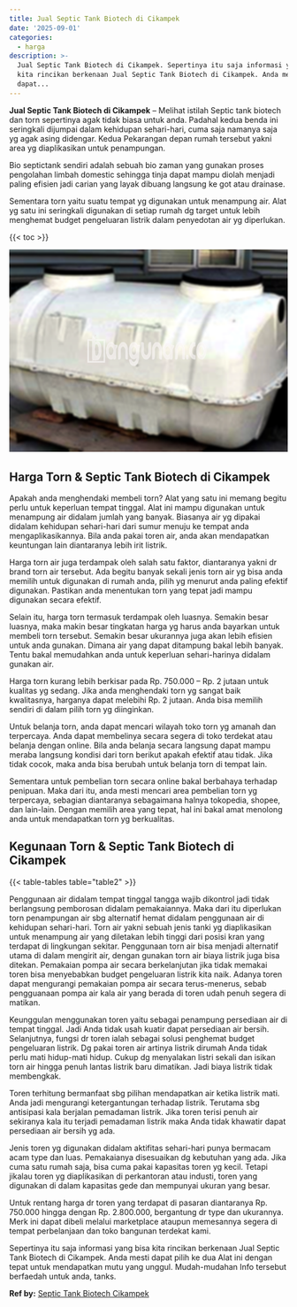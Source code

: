 ```yaml
---
title: Jual Septic Tank Biotech di Cikampek
date: '2025-09-01'
categories:
  - harga
description: >-
  Jual Septic Tank Biotech di Cikampek. Sepertinya itu saja informasi yang bisa
  kita rincikan berkenaan Jual Septic Tank Biotech di Cikampek. Anda mesti
  dapat...
---
```


**Jual Septic Tank Biotech di Cikampek** – Melihat istilah Septic tank biotech dan torn sepertinya agak tidak biasa untuk anda. Padahal kedua benda ini seringkali dijumpai dalam kehidupan sehari-hari, cuma saja namanya saja yg agak asing didengar. Kedua Pekarangan depan rumah tersebut yakni area yg diaplikasikan untuk penampungan.

Bio septictank sendiri adalah sebuah bio zaman yang gunakan proses pengolahan limbah domestic sehingga tinja dapat mampu diolah menjadi paling efisien jadi carian yang layak dibuang langsung ke got atau drainase.

Sementara torn yaitu suatu tempat yg digunakan untuk menampung air. Alat yg satu ini seringkali digunakan di setiap rumah dg target untuk lebih menghemat budget pengeluaran listrik dalam penyedotan air yg diperlukan.

{{< toc >}}

![Jual Septic Tank Biotech di Cikampek](/images/jual-bio-septictank-46.png)

## Harga Torn & Septic Tank Biotech di Cikampek

Apakah anda menghendaki membeli torn? Alat yang satu ini memang begitu perlu untuk keperluan tempat tinggal. Alat ini mampu digunakan untuk menampung air didalam jumlah yang banyak. Biasanya air yg dipakai didalam kehidupan sehari-hari dari sumur menuju ke tempat anda mengaplikasikannya. Bila anda pakai toren air, anda akan mendapatkan keuntungan lain diantaranya lebih irit listrik.

Harga torn air juga terdampak oleh salah satu faktor, diantaranya yakni dr brand torn air tersebut. Ada begitu banyak sekali jenis torn air yg bisa anda memilih untuk digunakan di rumah anda, pilih yg menurut anda paling efektif digunakan. Pastikan anda menentukan torn yang tepat jadi mampu digunakan secara efektif.

Selain itu, harga torn termasuk terdampak oleh luasnya. Semakin besar luasnya, maka makin besar tingkatan harga yg harus anda bayarkan untuk membeli torn tersebut. Semakin besar ukurannya juga akan lebih efisien untuk anda gunakan. Dimana air yang dapat ditampung bakal lebih banyak. Tentu bakal memudahkan anda untuk keperluan sehari-harinya didalam gunakan air.

Harga torn kurang lebih berkisar pada Rp. 750.000 – Rp. 2 jutaan untuk kualitas yg sedang. Jika anda menghendaki torn yg sangat baik kwalitasnya, harganya dapat melebihi Rp. 2 jutaan. Anda bisa memilih sendiri di dalam pilih torn yg diinginkan.

Untuk belanja torn, anda dapat mencari wilayah toko torn yg amanah dan terpercaya. Anda dapat membelinya secara segera di toko terdekat atau belanja dengan online. Bila anda belanja secara langsung dapat mampu meraba langsung kondisi dari torn berikut apakah efektif atau tidak. Jika tidak cocok, maka anda bisa berubah untuk belanja torn di tempat lain.

Sementara untuk pembelian torn secara online bakal berbahaya terhadap penipuan. Maka dari itu, anda mesti mencari area pembelian torn yg terpercaya, sebagian diantaranya sebagaimana halnya tokopedia, shopee, dan lain-lain. Dengan memilih area yang tepat, hal ini bakal amat menolong anda untuk mendapatkan torn yg berkualitas.

## Kegunaan Torn & Septic Tank Biotech di Cikampek

{{< table-tables table="table2" >}}

Penggunaan air didalam tempat tinggal tangga wajib dikontrol jadi tidak berlangsung pemborosan didalam pemakaiannya. Maka dari itu diperlukan torn penampungan air sbg alternatif hemat didalam penggunaan air di kehidupan sehari-hari. Torn air yakni sebuah jenis tanki yg diaplikasikan untuk menampung air yang diletakan lebih tinggi dari posisi kran yang terdapat di lingkungan sekitar. Penggunaan torn air bisa menjadi alternatif utama di dalam mengirit air, dengan gunakan torn air biaya listrik juga bisa ditekan. Pemakaian pompa air secara berkelanjutan jika tidak memakai toren bisa menyebabkan budget pengeluaran listrik kita naik. Adanya toren dapat mengurangi pemakaian pompa air secara terus-menerus, sebab pengguanaan pompa air kala air yang berada di toren udah penuh segera di matikan.

Keunggulan menggunakan toren yaitu sebagai penampung persediaan air di tempat tinggal. Jadi Anda tidak usah kuatir dapat persediaan air bersih. Selanjutnya, fungsi dr toren ialah sebagai solusi penghemat budget pengeluaran listrik. Dg pakai toren air artinya listrik dirumah Anda tidak perlu mati hidup-mati hidup. Cukup dg menyalakan listri sekali dan isikan torn air hingga penuh lantas listrik baru dimatikan. Jadi biaya listrik tidak membengkak.

Toren terhitung bermanfaat sbg pilihan mendapatkan air ketika listrik mati. Anda jadi mengurangi ketergantungan terhadap listrik. Terutama sbg antisipasi kala berjalan pemadaman listrik. Jika toren terisi penuh air sekiranya kala itu terjadi pemadaman listrik maka Anda tidak khawatir dapat persediaan air bersih yg ada.

Jenis toren yg digunakan didalam aktifitas sehari-hari punya bermacam acam type dan luas. Pemakaianya disesuaikan dg kebutuhan yang ada. Jika cuma satu rumah saja, bisa cuma pakai kapasitas toren yg kecil. Tetapi jikalau toren yg diaplikasikan di perkantoran atau industi, toren yang digunakan di dalam kapasitas gede dan mempunyai ukuran yang besar.

Untuk rentang harga dr toren yang terdapat di pasaran diantaranya Rp. 750.000 hingga dengan Rp. 2.800.000, bergantung dr type dan ukurannya. Merk ini dapat dibeli melalui marketplace ataupun memesannya segera di tempat perbelanjaan dan toko bangunan terdekat kami.

Sepertinya itu saja informasi yang bisa kita rincikan berkenaan Jual Septic Tank Biotech di Cikampek. Anda mesti dapat pilih ke dua Alat ini dengan tepat untuk mendapatkan mutu yang unggul. Mudah-mudahan Info tersebut berfaedah untuk anda, tanks.

**Ref by:** [Septic Tank Biotech Cikampek](https://id.wikipedia.org/wiki/Septic)
